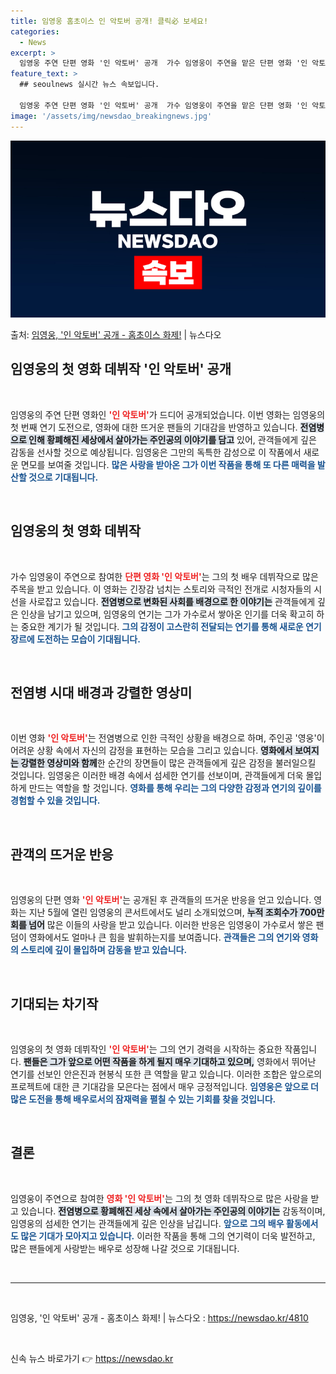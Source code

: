 ```yaml
---
title: 임영웅 홈초이스 인 악토버 공개! 클릭必 보세요!
categories:
  - News
excerpt: >
  임영웅 주연 단편 영화 '인 악토버' 공개  가수 임영웅이 주연을 맡은 단편 영화 '인 악토버(In Octo…
feature_text: >
  ## seoulnews 실시간 뉴스 속보입니다.

  임영웅 주연 단편 영화 '인 악토버' 공개  가수 임영웅이 주연을 맡은 단편 영화 '인 악토버(In Octo…
image: '/assets/img/newsdao_breakingnews.jpg'
---
```


![뉴스다오 속보](/assets/img/newsdao_breakingnews.jpg)

<p>출처: <a href="https://newsdao.kr/4810" rel="dofollow">임영웅, '인 악토버' 공개 - 홈초이스 화제!</a> | 뉴스다오</p>

<h2 data-ke-size="size26">임영웅의 첫 영화 데뷔작 '인 악토버' 공개</h2>

<p data-ke-size="size16">&nbsp;</p>

임영웅의 주연 단편 영화인 <b><span style="color: #ee2323;">'인 악토버'</span></b>가 드디어 공개되었습니다. 이번 영화는 임영웅의 첫 번째 연기 도전으로, 영화에 대한 뜨거운 팬들의 기대감을 반영하고 있습니다. <b><span style="background-color: #21538527;">전염병으로 인해 황폐해진 세상에서 살아가는 주인공의 이야기를 담고</span></b> 있어, 관객들에게 깊은 감동을 선사할 것으로 예상됩니다. 임영웅은 그만의 독특한 감성으로 이 작품에서 새로운 면모를 보여줄 것입니다. <b><span style="color: #1a5490;">많은 사랑을 받아온 그가 이번 작품을 통해 또 다른 매력을 발산할 것으로 기대됩니다.</span></b>

<p data-ke-size="size16">&nbsp;</p>

<h2 data-ke-size="size26">임영웅의 첫 영화 데뷔작</h2>

<p data-ke-size="size16">&nbsp;</p>

가수 임영웅이 주연으로 참여한 <b><span style="color: #ee2323;">단편 영화 '인 악토버'</span></b>는 그의 첫 배우 데뷔작으로 많은 주목을 받고 있습니다. 이 영화는 긴장감 넘치는 스토리와 극적인 전개로 시청자들의 시선을 사로잡고 있습니다. <b><span style="background-color: #21538527;">전염병으로 변화된 사회를 배경으로 한 이야기는</span></b> 관객들에게 깊은 인상을 남기고 있으며, 임영웅의 연기는 그가 가수로서 쌓아온 인기를 더욱 확고히 하는 중요한 계기가 될 것입니다. <b><span style="color: #1a5490;">그의 감정이 고스란히 전달되는 연기를 통해 새로운 연기 장르에 도전하는 모습이 기대됩니다.</span></b>

<p data-ke-size="size16">&nbsp;</p>

<h2 data-ke-size="size26">전염병 시대 배경과 강렬한 영상미</h2>

<p data-ke-size="size16">&nbsp;</p>

이번 영화 <b><span style="color: #ee2323;">'인 악토버'</span></b>는 전염병으로 인한 극적인 상황을 배경으로 하며, 주인공 '영웅'이 어려운 상황 속에서 자신의 감정을 표현하는 모습을 그리고 있습니다. <b><span style="background-color: #21538527;">영화에서 보여지는 강렬한 영상미와 함께</span></b>한 순간의 장면들이 많은 관객들에게 깊은 감정을 불러일으킬 것입니다. 임영웅은 이러한 배경 속에서 섬세한 연기를 선보이며, 관객들에게 더욱 몰입하게 만드는 역할을 할 것입니다. <b><span style="color: #1a5490;">영화를 통해 우리는 그의 다양한 감정과 연기의 깊이를 경험할 수 있을 것입니다.</span></b>

<p data-ke-size="size16">&nbsp;</p>

<h2 data-ke-size="size26">관객의 뜨거운 반응</h2>

<p data-ke-size="size16">&nbsp;</p>

임영웅의 단편 영화 <b><span style="color: #ee2323;">'인 악토버'</span></b>는 공개된 후 관객들의 뜨거운 반응을 얻고 있습니다. 영화는 지난 5월에 열린 임영웅의 콘서트에서도 널리 소개되었으며, <b><span style="background-color: #21538527;">누적 조회수가 700만 회를 넘어</span></b> 많은 이들의 사랑을 받고 있습니다. 이러한 반응은 임영웅이 가수로서 쌓은 팬덤이 영화에서도 얼마나 큰 힘을 발휘하는지를 보여줍니다. <b><span style="color: #1a5490;">관객들은 그의 연기와 영화의 스토리에 깊이 몰입하며 감동을 받고 있습니다.</span></b>

<p data-ke-size="size16">&nbsp;</p>

<h2 data-ke-size="size26">기대되는 차기작</h2>

<p data-ke-size="size16">&nbsp;</p>

임영웅의 첫 영화 데뷔작인 <b><span style="color: #ee2323;">'인 악토버'</span></b>는 그의 연기 경력을 시작하는 중요한 작품입니다. <b><span style="background-color: #21538527;">팬들은 그가 앞으로 어떤 작품을 하게 될지 매우 기대하고 있으며,</span></b> 영화에서 뛰어난 연기를 선보인 안은진과 현봉식 또한 큰 역할을 맡고 있습니다. 이러한 조합은 앞으로의 프로젝트에 대한 큰 기대감을 모은다는 점에서 매우 긍정적입니다. <b><span style="color: #1a5490;">임영웅은 앞으로 더 많은 도전을 통해 배우로서의 잠재력을 펼칠 수 있는 기회를 찾을 것입니다.</span></b>

<p data-ke-size="size16">&nbsp;</p>

<h2 data-ke-size="size26">결론</h2>

<p data-ke-size="size16">&nbsp;</p>

임영웅이 주연으로 참여한 <b><span style="color: #ee2323;">영화 '인 악토버'</span></b>는 그의 첫 영화 데뷔작으로 많은 사랑을 받고 있습니다. <b><span style="background-color: #21538527;">전염병으로 황폐해진 세상 속에서 살아가는 주인공의 이야기는</span></b> 감동적이며, 임영웅의 섬세한 연기는 관객들에게 깊은 인상을 남깁니다. <b><span style="color: #1a5490;">앞으로 그의 배우 활동에서도 많은 기대가 모아지고 있습니다.</span></b> 이러한 작품을 통해 그의 연기력이 더욱 발전하고, 많은 팬들에게 사랑받는 배우로 성장해 나갈 것으로 기대됩니다.

<p data-ke-size="size16">&nbsp;</p>

<hr>

<p data-ke-size="size16">&nbsp;</p>

임영웅, '인 악토버' 공개 - 홈초이스 화제! | 뉴스다오  : <a href="https://newsdao.kr/4810">https://newsdao.kr/4810</a> 

<p data-ke-size="size16">&nbsp;</p> 

신속 뉴스 바로가기 👉 <a href="https://newsdao.kr" rel="dofollow">https://newsdao.kr</a>



